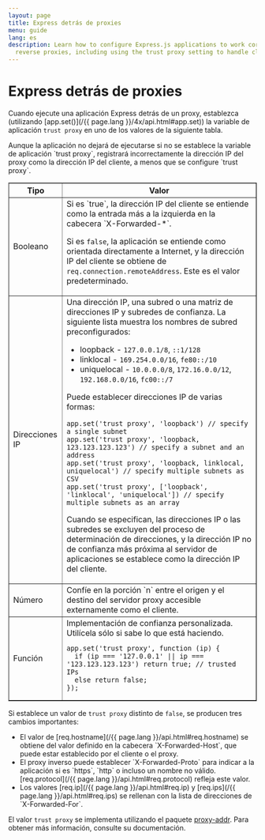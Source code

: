 ```yaml
---
layout: page
title: Express detrás de proxies
menu: guide
lang: es
description: Learn how to configure Express.js applications to work correctly behind
  reverse proxies, including using the trust proxy setting to handle client IP addresses.
---
```


# Express detrás de proxies

Cuando ejecute una aplicación Express detrás de un proxy, establezca (utilizando [app.set()](/{{ page.lang }}/4x/api.html#app.set)) la variable de aplicación `trust proxy` en uno de los valores de la siguiente tabla.

<div class="doc-box doc-info" markdown="1">
Aunque la aplicación no dejará de ejecutarse si no se establece la variable de aplicación `trust proxy`, registrará incorrectamente la dirección IP del proxy como la dirección IP del cliente, a menos que se configure `trust proxy`.
</div>

<table class="doctable" border="1" markdown="1">
  <thead><tr><th>Tipo</th><th>Valor</th></tr></thead>
  <tbody>
    <tr>
      <td>Booleano</td>
<td markdown="1">
Si es `true`, la dirección IP del cliente se entiende como la entrada más a la izquierda en la cabecera `X-Forwarded-*`.

Si es `false`, la aplicación se entiende como orientada directamente a Internet, y la dirección IP del cliente se obtiene de `req.connection.remoteAddress`. Este es el valor predeterminado.
</td>
    </tr>
    <tr>
      <td>Direcciones IP</td>
<td markdown="1">
Una dirección IP, una subred o una matriz de direcciones IP y subredes de confianza. La siguiente lista muestra los nombres de subred preconfigurados:

* loopback - `127.0.0.1/8`, `::1/128`
* linklocal - `169.254.0.0/16`, `fe80::/10`
* uniquelocal - `10.0.0.0/8`, `172.16.0.0/12`, `192.168.0.0/16`, `fc00::/7`

Puede establecer direcciones IP de varias formas:

<pre>
<code class="language-js" translate="no">app.set('trust proxy', 'loopback') // specify a single subnet
app.set('trust proxy', 'loopback, 123.123.123.123') // specify a subnet and an address
app.set('trust proxy', 'loopback, linklocal, uniquelocal') // specify multiple subnets as CSV
app.set('trust proxy', ['loopback', 'linklocal', 'uniquelocal']) // specify multiple subnets as an array</code>
</pre>

Cuando se especifican, las direcciones IP o las subredes se excluyen del proceso de determinación de direcciones, y la dirección IP no de confianza más próxima al servidor de aplicaciones se establece como la dirección IP del cliente.
</td>
    </tr>
    <tr>
      <td>Número</td>
<td markdown="1">
Confíe en la porción `n` entre el origen y el destino del servidor proxy accesible externamente como el cliente.
</td>
    </tr>
    <tr>
      <td>Función</td>
<td markdown="1">
Implementación de confianza personalizada. Utilícela sólo si sabe lo que está haciendo.
<pre>
<code class="language-js" translate="no">app.set('trust proxy', function (ip) {
  if (ip === '127.0.0.1' || ip === '123.123.123.123') return true; // trusted IPs
  else return false;
});</code>
</pre>
</td>
    </tr>
  </tbody>
</table>

Si establece un valor de `trust proxy` distinto de `false`, se producen tres cambios importantes:

<ul>
  <li markdown="1">El valor de [req.hostname](/{{ page.lang }}/api.html#req.hostname) se obtiene del valor definido en la cabecera `X-Forwarded-Host`, que puede estar establecido por el cliente o el proxy.
  </li>
  <li markdown="1">El proxy inverso puede establecer `X-Forwarded-Proto` para indicar a la aplicación si es `https`, `http` o incluso un nombre no válido. [req.protocol](/{{ page.lang }}/api.html#req.protocol) refleja este valor.
  </li>
  <li markdown="1">Los valores [req.ip](/{{ page.lang }}/api.html#req.ip) y [req.ips](/{{ page.lang }}/api.html#req.ips) se rellenan con la lista de direcciones de `X-Forwarded-For`.
  </li>
</ul>

El valor `trust proxy` se implementa utilizando el paquete [proxy-addr](https://www.npmjs.com/package/proxy-addr). Para obtener más información, consulte su documentación.
